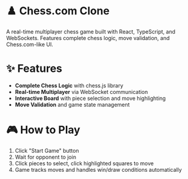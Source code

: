 
# ♟️ Chess.com Clone

A real-time multiplayer chess game built with React, TypeScript, and WebSockets. Features complete chess logic, move validation, and Chess.com-like UI.

# ✨ Features

- **Complete Chess Logic** with chess.js library
- **Real-time Multiplayer** via WebSocket communication
- **Interactive Board** with piece selection and move highlighting
- **Move Validation** and game state management

# 🎮 How to Play

1. Click "Start Game" button
2. Wait for opponent to join
3. Click pieces to select, click highlighted squares to move
4. Game tracks moves and handles win/draw conditions automatically
